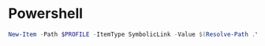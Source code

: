 # Powershell

```powershell
New-Item -Path $PROFILE -ItemType SymbolicLink -Value $(Resolve-Path .\Microsoft.PowerShell_profile.ps1)
```
